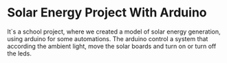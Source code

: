 # Solar Energy Project With Arduino

It`s a school project, where we created a model of solar energy generation, using arduino for some automations.
The arduino control a system that according the ambient light, move the solar boards and turn on or turn off the leds.
